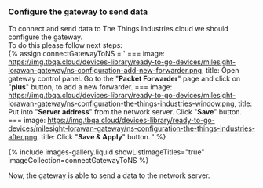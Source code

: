 ### Configure the gateway to send data

To connect and send data to The Things Industries cloud we should configure the gateway.  
To do this please follow next steps:  
{% assign connectGatewayToNS = '
    ===
        image: https://img.tbqa.cloud/devices-library/ready-to-go-devices/milesight-lorawan-gateway/ns-configuration-add-new-forwarder.png,
        title: Open gateway control panel. Go to the "**Packet Forwarder**" page and click on "**plus**" button, to add a new forwarder.
    ===
        image: https://img.tbqa.cloud/devices-library/ready-to-go-devices/milesight-lorawan-gateway/ns-configuration-the-things-industries-window.png,
        title: Put into "**Server address**" from the network server. Click "**Save**" button.
    ===
        image: https://img.tbqa.cloud/devices-library/ready-to-go-devices/milesight-lorawan-gateway/ns-configuration-the-things-industries-after.png,
        title: Click "**Save & Apply**" button.
'
%}

{% include images-gallery.liquid showListImageTitles="true" imageCollection=connectGatewayToNS %}

Now, the gateway is able to send a data to the network server.